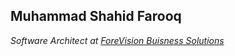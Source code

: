 <h2> Muhammad Shahid Farooq </h2>
<p><em>Software Architect at <a href="http://www.fore-vision.com/">ForeVision Buisness Solutions</a></em></p>

